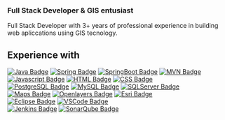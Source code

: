 ### Full Stack Developer & GIS entusiast

Full Stack Developer with 3+ years of professional experience in building web apliccations using GIS tecnology.<br>


## Experience with
[![Java Badge](https://img.shields.io/badge/-Java-007396?style=flat&logo=Java&logoColor=white&)]()
[![Spring Badge](https://img.shields.io/badge/-Spring-6DB33F?style=flat&logo=Spring&logoColor=white)]()
[![SpringBoot Badge](https://img.shields.io/badge/-Spring%20Boot-6DB33F?style=flat&logo=Spring%20Boot&logoColor=white)]()
[![MVN Badge](https://img.shields.io/badge/-Apache%20Maven-C71A36?style=flat&logo=Apache%20Maven&logoColor=white)]()
<br>
[![Javascript Badge](https://img.shields.io/badge/-Javascript-F7DF1E?style=flat&logo=Javascript&logoColor=white)]()
[![HTML Badge](https://img.shields.io/badge/-HTML-E34F26?style=flat&logo=HTML5&logoColor=white)]()
[![CSS Badge](https://img.shields.io/badge/-CSS-1572B6?style=flat&logo=CSS3&logoColor=white)]()
<br>
[![PostgreSQL Badge](https://img.shields.io/badge/-PostgreSQL-169E1?style=flat&logo=PostgreSQL&logoColor=white)]()
[![MySQL Badge](https://img.shields.io/badge/-MySQL-4479A1?style=flat&logo=MySQL&logoColor=white)]()
[![SQLServer Badge](https://img.shields.io/badge/-Microsoft%20SQL%20Server-CC2927?style=flat&logo=Microsoft%20SQL%20Server&logoColor=white)]()
<br>
[![Maps Badge](https://img.shields.io/badge/-Google%20Maps-4285F4?style=flat&logo=Google%20Maps&logoColor=white)]()
[![Openlayers Badge](https://img.shields.io/badge/-Openlayers-1F6B75?style=flat&logo=Openlayers&logoColor=white)]()
[![Esri Badge](https://img.shields.io/badge/-Esri-black?style=flat)]()
<br>
[![Eclipse Badge](https://img.shields.io/badge/-Eclipse-2C2255?style=flat&logo=Eclipse%20IDE&logoColor=white)]()
[![VSCode Badge](https://img.shields.io/badge/-VS%20Code-007ACC?style=flat&logo=Visual%20Studio%20Code&logoColor=white)]()
<br>
[![Jenkins Badge](https://img.shields.io/badge/-Jenkins-D24939?style=flat&logo=Jenkins&logoColor=white)]()
[![SonarQube Badge](https://img.shields.io/badge/-SonarQube-4E9BCD?style=flat&logo=SonarQube&logoColor=white)]()

